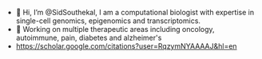 - 👋 Hi, I’m @SidSouthekal, I am a computational biologist with expertise in single-cell genomics, epigenomics and transcriptomics.
- 👀 Working on multiple therapeutic areas including oncology, autoimmune, pain, diabetes and alzheimer's
- https://scholar.google.com/citations?user=RqzymNYAAAAJ&hl=en

<!---
SidSouthekal/SidSouthekal is a ✨ special ✨ repository because its `README.md` (this file) appears on your GitHub profile.
You can click the Preview link to take a look at your changes.
--->
